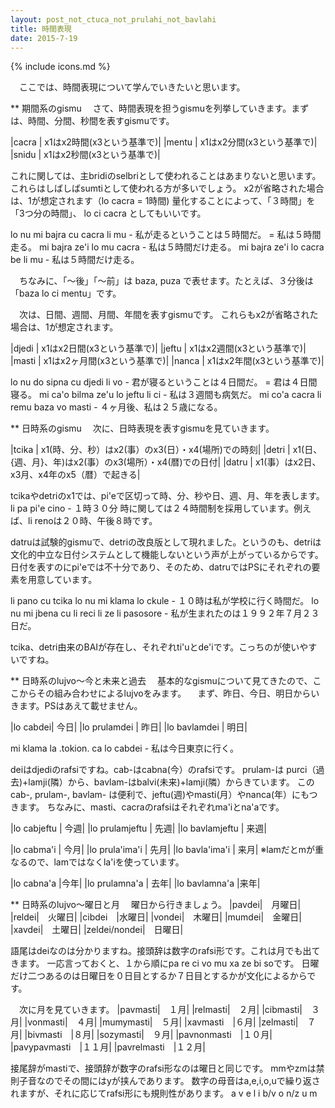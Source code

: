 ```yaml
---
layout: post_not_ctuca_not_prulahi_not_bavlahi
title: 時間表現
date: 2015-7-19
---
```

{% include icons.md %}

　ここでは、時間表現について学んでいきたいと思います。

** 期間系のgismu
　さて、時間表現を担うgismuを列挙していきます。まずは、時間、分間、秒間を表すgismuです。

|cacra | x1はx2時間(x3という基準で)|
|mentu | x1はx2分間(x3という基準で)|
|snidu | x1はx2秒間(x3という基準で)|

これに関しては、主bridiのselbriとして使われることはあまりないと思います。
これらはしばしばsumtiとして使われる方が多いでしょう。
x2が省略された場合は、1が想定されます（lo cacra = 1時間)
量化することによって、「３時間」を「3つ分の時間」、 lo ci cacra としてもいいです。

lo nu mi bajra cu cacra li mu - 私が走るということは５時間だ。 = 私は５時間走る。
mi bajra ze'i lo mu cacra - 私は５時間だけ走る。
mi bajra ze'i lo cacra be li mu - 私は５時間だけ走る。

　ちなみに、「～後」「～前」は baza, puza で表せます。たとえば、３分後は「baza lo ci mentu」です。

　次は、日間、週間、月間、年間を表すgismuです。
これらもx2が省略された場合は、1が想定されます。

|djedi | x1はx2日間(x3という基準で)|
|jeftu |  x1はx2週間(x3という基準で)|
|masti | x1はx2ヶ月間(x3という基準で)|
|nanca | x1はx2年間(x3という基準で)|

lo nu do sipna cu djedi li vo - 君が寝るということは４日間だ。 = 君は４日間寝る。
mi ca'o bilma ze'u lo jeftu li ci - 私は３週間も病気だ。
mi co'a cacra li remu baza vo masti - ４ヶ月後、私は２５歳になる。

** 日時系のgismu
　次に、日時表現を表すgismuを見ていきます。

|tcika | x1(時、分、秒）はx2(事）のx3(日）・x4(場所)での時刻|
|detri | x1(日、{週、月}、年)はx2(事）のx3(場所）・x4(暦)での日付|
|datru | x1(事）はx2日、x3月、x4年のx5（暦）で起きる|

tcikaやdetriのx1では、pi'eで区切って時、分、秒や日、週、月、年を表します。
li pa pi'e cino - １時３０分
時に関しては２４時間制を採用しています。例えば、li renoは２０時、午後８時です。

datruは試験的gismuで、detriの改良版として現れました。というのも、detriは文化的中立な日付システムとして機能しないという声が上がっているからです。日付を表すのにpi'eでは不十分であり、そのため、datruではPSにそれぞれの要素を用意しています。

li pano cu tcika lo nu mi klama lo ckule - １０時は私が学校に行く時間だ。
lo nu mi jbena cu li reci li ze li pasosore - 私が生まれたのは１９９２年７月２３日だ。

tcika、detri由来のBAIが存在し、それぞれti'uとde'iです。こっちのが使いやすいですね。

** 日時系のlujvo～今と未来と過去
　基本的なgismuについて見てきたので、ここからその組み合わせによるlujvoをみます。
　まず、昨日、今日、明日からいきます。PSはあえて載せません。

|lo cabdei| 今日|
|lo prulamdei | 昨日|
|lo bavlamdei | 明日|

mi klama la .tokion. ca lo cabdei - 私は今日東京に行く。

deiはdjediのrafsiですね。cab-はcabna(今）のrafsiです。
prulam-は purci（過去)+lamji(隣）から、bavlam-はbalvi(未来)+lamji(隣）からきています。
このcab-, prulam-, bavlam- は便利で、jeftu(週)やmasti(月）やnanca(年）にもつきます。
ちなみに、masti、cacraのrafsiはそれぞれma'iとna'aです。

|lo cabjeftu | 今週|
|lo prulamjeftu | 先週|
|lo bavlamjeftu | 来週|

|lo cabma'i | 今月|
|lo prula'ima'i | 先月|
|lo bavla'ima'i | 来月|
※lamだとmが重なるので、lamではなくla'iを使っています。

|lo cabna'a |今年|
|lo prulamna'a | 去年|
|lo bavlamna'a |来年|

** 日時系のlujvo～曜日と月
　曜日から行きましょう。
|pavdei|　月曜日|
|reldei|　火曜日|
|cibdei　|水曜日|
|vondei|　木曜日|
|mumdei|　金曜日|
|xavdei|　土曜日|
|zeldei/nondei|　日曜日|

語尾はdeiなのは分かりますね。接頭辞は数字のrafsi形です。これは月でも出てきます。
一応言っておくと、１から順にpa re ci vo mu xa ze bi soです。
日曜だけ二つあるのは日曜日を０日目とするか７日目とするかが文化によるからです。

　次に月を見ていきます。
|pavmasti|　１月|
|relmasti|　２月|
|cibmasti|　３月|
|vonmasti|　４月|
|mumymasti|　５月|
|xavmasti　|６月|
|zelmasti|　７月|
|bivmasti　|８月|
|sozymasti|　９月|
|pavnonmasti　|１０月|
|pavypavmasti　|１１月|
|pavrelmasti　|１２月|

接尾辞がmastiで、接頭辞が数字のrafsi形なのは曜日と同じです。
mmやzmは禁則子音なのでその間にはyが挟んであります。
数字の母音はa,e,i,o,uで繰り返されますが、それに応じてrafsi形にも規則性があります。
a v
e l
i b/v
o n/z
u m
